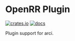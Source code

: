 # OpenRR Plugin

[![crates.io](https://img.shields.io/crates/v/openrr-plugin.svg)](https://crates.io/crates/openrr-plugin) [![docs](https://docs.rs/openrr-plugin/badge.svg)](https://docs.rs/openrr-plugin)

Plugin support for arci.
